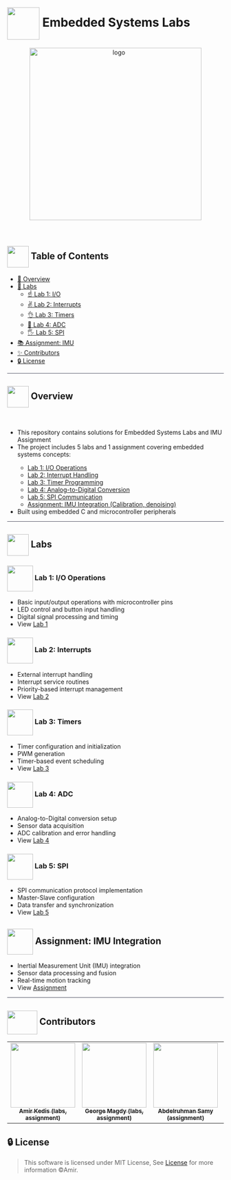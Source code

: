 <div align= >

# <img align=center width=75px height=75px src="https://media1.giphy.com/media/v1.Y2lkPTc5MGI3NjExNHRhNmlibzNnN3JlaXMwODNncGF3b3ZocmoweHhjNWhkODdsdW9jNiZlcD12MV9pbnRlcm5hbF9naWZfYnlfaWQmY3Q9cw/8Lq2QCUhC4ZN2O2S7f/giphy.gif"> Embedded Systems Labs
</div>
<div align="center">
   <img align="center" height=400px src="https://media3.giphy.com/media/v1.Y2lkPTc5MGI3NjExajZzY2s3d2FpczVvdDJsdWM3bmswaWJod3N3NTdmaW9lbmhtMm5xbCZlcD12MV9pbnRlcm5hbF9naWZfYnlfaWQmY3Q9Zw/jKYQYm26ViwB3ZFmwu/giphy.gif" alt="logo">

</div>

<p align="center"> 
    <br> 
</p>

## <img align= center width=50px height=50px src="https://thumbs.gfycat.com/HeftyDescriptiveChimneyswift-size_restricted.gif"> Table of Contents

- <a href ="#about"> 📙 Overview</a>
- <a href ="#labs"> 📝 Labs</a>
  - <a href ="#lab1"> ☝️ Lab 1: I/O</a>
  - <a href ="#lab2"> ✌️ Lab 2: Interrupts</a>
  - <a href ="#lab3"> 👌 Lab 3: Timers</a>
  - <a href ="#lab4"> 🖖 Lab 4: ADC</a>
  - <a href ="#lab5"> 🖐️ Lab 5: SPI</a>
- <a href ="#assignment"> 📚 Assignment: IMU</a>
- <a href ="#contributors"> ✨ Contributors</a>
- <a href ="#license"> 🔒 License</a>
<hr style="background-color: #4b4c60"></hr>

 <a id = "about"></a>

## <img align="center"  height =50px src="https://user-images.githubusercontent.com/71986226/154076110-1233d7a8-92c2-4d79-82c1-30e278aa518a.gif"> Overview
<br>
<ul> 
<li>This repository contains solutions for Embedded Systems Labs and IMU Assignment</li>
<li>The project includes 5 labs and 1 assignment covering embedded systems concepts:</li>
<ul>
<li><a href="#lab1">Lab 1: I/O Operations</a></li>
<li><a href="#lab2">Lab 2: Interrupt Handling</a></li>
<li><a href="#lab3">Lab 3: Timer Programming</a></li>
<li><a href="#lab4">Lab 4: Analog-to-Digital Conversion</a></li>
<li><a href="#lab5">Lab 5: SPI Communication</a></li>
<li><a href="#assignment">Assignment: IMU Integration (Calibration, denoising)</a></li>
</ul>
<li>Built using embedded C and microcontroller peripherals</li>
</ul>
<hr style="background-color: #4b4c60"></hr>

<a id ="labs"></a>

## <img align= "center" width=50px src="https://media4.giphy.com/media/xN3IbsXsm1pOtGOkx2/giphy.gif?cid=ecf05e47lnbd6mvq1joc1wjqtdh7aonlxeiin9t26d7qgrh1&ep=v1_stickers_search&rid=giphy.gif&ct=s"> Labs 

<a id = "lab1"></a>

### <img align= "center" width=60px src="https://media0.giphy.com/media/ksNc3DpgrXoVbfm55o/giphy.gif?cid=ecf05e47xx37ikbgcba0srqvlw511mrn6z2g65a20hc3tn00&ep=v1_stickers_search&rid=giphy.gif&ct=s"> Lab 1: I/O Operations
<ul>
<li>Basic input/output operations with microcontroller pins</li>
<li>LED control and button input handling</li>
<li>Digital signal processing and timing</li>
<li>View <a href="lab1-io">Lab 1</a></li>
</ul>

<a id = "lab2"></a>

### <img align= "center" width=60px src="https://media2.giphy.com/media/3o3IJrFTTV6Vf8Mfgy/giphy.gif?cid=ecf05e471k7i9700r3t25juhe42xfdkg4qzmfd6wdgoupt6v&ep=v1_stickers_search&rid=giphy.gif&ct=s"> Lab 2: Interrupts
<ul>
<li>External interrupt handling</li>
<li>Interrupt service routines</li>
<li>Priority-based interrupt management</li>
<li>View <a href="lab2-interrupt">Lab 2</a></li>
</ul>

<a id = "lab3"></a>

### <img align= "center" width=60px src="https://media1.giphy.com/media/v1.Y2lkPTc5MGI3NjExM3dxeHRrZGUzZW9kZzB2aDVjZjlqaG04OTFucm9oZDA5azBlODYxYyZlcD12MV9pbnRlcm5hbF9naWZfYnlfaWQmY3Q9cw/Lrge8fr6HFydZqahbw/giphy.gif"> Lab 3: Timers
<ul>
<li>Timer configuration and initialization</li>
<li>PWM generation</li>
<li>Timer-based event scheduling</li>
<li>View <a href="lab3-timers">Lab 3</a></li>
</ul>

<a id = "lab4"></a>

### <img align= "center" width=60px src="https://media0.giphy.com/media/v1.Y2lkPTc5MGI3NjExYmZmZ2xqbWYzeXIzaHF5bmplM2hneWU4dnI1dnlob3dwMmp0aG5wciZlcD12MV9pbnRlcm5hbF9naWZfYnlfaWQmY3Q9cw/EyT7PztEE8N4hDmHL2/giphy.gif"> Lab 4: ADC
<ul>
<li>Analog-to-Digital conversion setup</li>
<li>Sensor data acquisition</li>
<li>ADC calibration and error handling</li>
<li>View <a href="lab4-adc">Lab 4</a></li>
</ul>

<a id = "lab5"></a>

### <img align= "center" width=60px src="https://media2.giphy.com/media/v1.Y2lkPTc5MGI3NjExbnJsMGVmeHM5c2llZ3hkbHhpNDMwanJucWh0Ym9yanRwYWx0MnB5NiZlcD12MV9pbnRlcm5hbF9naWZfYnlfaWQmY3Q9cw/5Ns14GiQ0LmHYoEisH/giphy.gif"> Lab 5: SPI
<ul>
<li>SPI communication protocol implementation</li>
<li>Master-Slave configuration</li>
<li>Data transfer and synchronization</li>
<li>View <a href="lab5-spi">Lab 5</a></li>
</ul>

<a id = "assignment"></a>

## <img align= "center" width=60px src="https://media3.giphy.com/media/v1.Y2lkPTc5MGI3NjExa3NubTI5bm0xZHcwcnNsczQxeWxhMDBhc2s1M3RqZDdla3VjbmpwZSZlcD12MV9pbnRlcm5hbF9naWZfYnlfaWQmY3Q9cw/KgbZY915BD64Kx5fnb/giphy.gif"> Assignment: IMU Integration
<ul>
<li>Inertial Measurement Unit (IMU) integration</li>
<li>Sensor data processing and fusion</li>
<li>Real-time motion tracking</li>
<li>View <a href="assignment-1-imu">Assignment</a></li>
</ul>

<hr style="background-color: #4b4c60"></hr>
<a id ="contributors"></a>

## <img  align="center" width= 70px height =55px src="https://media0.giphy.com/media/Xy702eMOiGGPzk4Zkd/giphy.gif?cid=ecf05e475vmf48k83bvzye3w2m2xl03iyem3tkuw2krpkb7k&rid=giphy.gif&ct=s"> Contributors 

<table  >
  <tr>
      <td align="center"><a href="https://github.com/amir-kedis"><img src="https://avatars.githubusercontent.com/amir-kedis?v=4" width="150px;" alt=""/><br /><sub><b>Amir Kedis (labs, assignment)</b></sub></a><br /></td>
     <td align="center"><a href="https://github.com/g-magdy"><img src="https://avatars.githubusercontent.com/g-magdy?v=4" width="150px;" alt=""/><br /><sub><b>George Magdy (labs, assignment)</b></sub></a><br /></td>
     <td align="center"><a href="https://github.com/AbdelruhmanSamy"><img src="https://avatars.githubusercontent.com/AbdelruhmanSamy?v=4" width="150px;" alt=""/><br /><sub><b>Abdelruhman Samy (assignment)</b></sub></a><br /></td>
     <td align="center"><a href="https://github.com/Abdulrahman-Mostafa10"><img src="https://avatars.githubusercontent.com/Abdulrahman-Mostafa10?v=4" width="150px;" alt=""/><br /><sub><b>Abdulrahman Mostafa(assignment)</b></sub></a><br /></td>
     <td align="center"><a href="https://github.com/akramhany"><img src="https://avatars.githubusercontent.com/akramhany?v=4" width="150px;" alt=""/><br /><sub><b>Akram Hany (assignment)</b></sub></a><br /></td>
  </tr>
</table>

## 🔒 License <a id ="license"></a>

>This software is licensed under MIT License, See [License](LICENSE) for more information ©Amir. 
